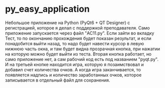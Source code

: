 # py_easy_application
Небольшое приложение на Python (PyQt6 + QT Designer) с регистрацией, которое я делал с поддержкой преподавателя.
Само приложение запускается через файл "AC11.py". Если зайти во вкладку Тест, то по окончанию прохождения будет показан результат, и если понадобится выйти назад, то надо будет навести курсор в левую нижнюю часть окна, и там будет видна прозрачная кнопка, при нажатии на которую можно будет выйти из теста. Вторая кнопка работает, но само приложение нет, а сам рабочий код есть под названием "pyqt.py". И на третьей кнопке находится игра, которую я позаимствовал и добавил счет количества очков. А когда игра заканчивается, то появляется надпись и количество заработанных очков, которое записывается в отдельный файл для сохранения.
